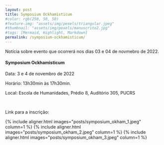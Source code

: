 ```yaml
---
layout: post
title: Symposium Ockhamisticum
#color: rgb(250, 50, 50)
#feature-img: "assets/img/pexels/triangular.jpeg"
#thumbnail: "assets/img/pexels/manuscrito2.jpg"
#tags: [Mermaid, Highlight, Markdown]
permalink: /symposium-ockhamisticum/
---
```


<p>Notícia sobre evento que ocorrerá nos dias 03 e 04 de novmebro de 2022.</p>

#### Symposium Ockhamisticum
<p>Data: 3 e 4 de novembro de 2022</p>
<p>Horário: 13h30min às 17h30min.</p>
<p>Local: Escola de Humanidades, Prédio 8, Auditório 305, PUCRS</p>
<br />
<p>Link para a inscrição: <https://forms.gle/qstQCK3vN1kn9NUV9></p>


{% include aligner.html images="posts/symposium_okham_1.jpeg" column=1 %}
{% include aligner.html images="posts/symposium_okham_2.jpeg" column=1 %}
{% include aligner.html images="posts/symposium_okham_3.jpeg" column=1 %}